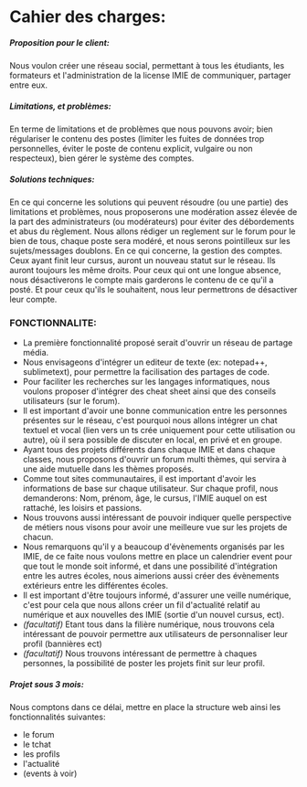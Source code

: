 Cahier des charges:
 ==========================

##### Proposition pour le client:
Nous voulon créer une réseau social, permettant à tous les étudiants, les formateurs et l'administration de la license IMIE de communiquer, partager entre eux.
##### Limitations, et problèmes:
En terme de limitations et de problèmes que nous pouvons avoir; bien régulariser le contenu des postes (limiter les fuites de données trop personnelles, éviter le poste de contenu explicit, vulgaire ou non respecteux), bien gérer le système des comptes.

##### Solutions techniques:
En ce qui concerne les solutions qui peuvent résoudre (ou une partie) des limitations et problèmes, nous proposerons une modération assez élevée de la part des administrateurs (ou modérateurs) pour éviter des débordements et abus 
du règlement. Nous allons rédiger un reglement sur le forum pour le bien de tous, chaque poste sera modéré, et nous serons pointilleux sur les sujets/messages doublons.
En ce qui concerne, la gestion des comptes. Ceux ayant finit leur cursus, auront un nouveau statut sur le réseau. Ils auront toujours les même droits. Pour ceux qui ont une longue absence, nous désactiverons le compte mais garderons le
contenu de ce qu'il a posté. Et pour ceux qu'ils le souhaitent, nous leur permettrons de désactiver leur compte.
### FONCTIONNALITE:
- La première fonctionnalité proposé serait d'ouvrir un réseau de partage média.
- Nous envisageons d'intégrer un editeur de texte (ex: notepad++, sublimetext), pour permettre la facilisation des partages de code.
- Pour faciliter les recherches sur les langages informatiques, nous voulons proposer d'intégrer des cheat sheet ainsi que des conseils utilisateurs (sur le forum).
- Il est important d'avoir une bonne communication entre les personnes présentes sur le réseau, c'est pourquoi nous allons intégrer un chat textuel et vocal (lien vers un ts crée uniquement pour cette utilisation ou autre), où il sera possible de discuter en local, en privé et en groupe.
- Ayant tous des projets différents dans chaque IMIE et dans chaque classes, nous proposons d'ouvrir un forum multi thèmes, qui servira à une aide mutuelle dans les thèmes proposés.
- Comme tout sites communautaires, il est important d'avoir les informations de base sur chaque utilisateur. Sur chaque profil, nous demanderons: Nom, prénom, âge, le cursus, l'IMIE auquel on est rattaché, les loisirs et passions. 
- Nous trouvons aussi intéressant de pouvoir indiquer quelle perspective de métiers nous visons pour avoir une meilleure vue sur les projets de chacun.
- Nous remarquons qu'il y a beaucoup d'évènements organisés par les IMIE, de ce faite nous voulons mettre en place un calendrier event pour que tout le monde soit informé, et dans une possibilité d'intégration entre les autres
écoles, nous aimerions aussi créer des évènements extérieurs entre les différentes écoles.  
- Il est important d'être toujours informé, d'assurer une veille numérique, c'est pour cela que nous allons créer un fil d'actualité relatif au numérique et aux nouvelles des IMIE (sortie d'un nouvel cursus, ect). 
- *(facultatif)* Etant tous dans la filière numérique, nous trouvons cela intéressant de pouvoir permettre aux utilisateurs de personnaliser leur profil (bannières ect)
- *(facultatif)* Nous trouvons intéressant de permettre à chaques personnes, la possibilité de poster les projets finit sur leur profil.

##### Projet sous 3 mois:
Nous comptons dans ce délai, mettre en place la structure web ainsi les fonctionnalités suivantes: 
- le forum
- le tchat
- les profils
- l'actualité 
- (events à voir)
